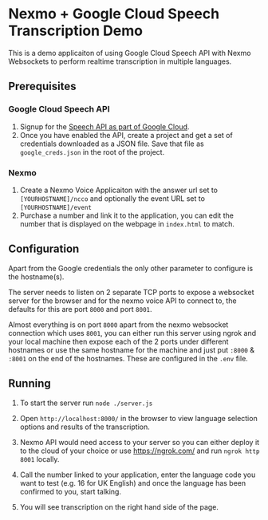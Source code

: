# Nexmo + Google Cloud Speech Transcription Demo

This is a demo applicaiton of using Google Cloud Speech API with Nexmo Websockets to perform realtime transcription in multiple languages.

## Prerequisites

### Google Cloud Speech API
1. Signup for the [Speech API as part of Google Cloud](https://console.cloud.google.com/launcher/details/google/speech.googleapis.com).
1. Once you have enabled the API, create a project and get a set of credentials downloaded as a JSON file. Save that file as `google_creds.json` in the root of the project.

### Nexmo
1. Create a Nexmo Voice Applicaiton with the answer url set to `[YOURHOSTNAME]/ncco` and optionally the event URL set to `[YOURHOSTNAME]/event`
1. Purchase a number and link it to the application, you can edit the number that is displayed on the webpage in `index.html` to match.


## Configuration
Apart from the Google credentials the only other parameter to configure is the hostname(s).

The server needs to listen on 2 separate TCP ports to expose a websocket server for the browser and for the nexmo voice API to connect to, the defaults for this are port `8000` and port `8001`.


Almost everything is on port `8000` apart from the nexmo websocket connection which uses `8001`, you can either run this server using ngrok and your local machine then expose each of the 2 ports under different hostnames or use the same hostname for the machine and just put `:8000` & `:8001` on the end of the hostnames. These are configured in the `.env` file.


## Running
1. To start the server run `node ./server.js`

1. Open `http://localhost:8000/` in the browser to view language selection options and results of the transcription.

1. Nexmo API would need access to your server so you can either deploy it to the cloud of your choice or use https://ngrok.com/ and run `ngrok http 8001` locally.

1. Call the number linked to your application, enter the language code you want to test (e.g. 16 for UK English) and once the language has been confirmed to you, start talking.

1. You will see transcription on the right hand side of the page.

